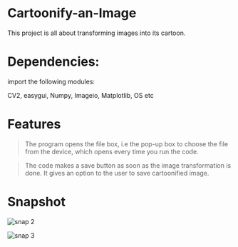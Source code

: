 # Cartoonify-an-Image
This project is all about transforming images into its cartoon.

# Dependencies:

import the following modules:

CV2, easygui, Numpy, Imageio, Matplotlib, OS etc

# Features

>The program opens the file box, i.e the pop-up box to choose the file from the device, which opens every time you run the code.

>The code makes a save button as soon as the image transformation is done. It gives an option to the user to save cartoonified image.


# Snapshot


![snap 2](https://user-images.githubusercontent.com/59720758/119908415-269d0880-bf70-11eb-8f5e-ed0d1bc2086c.jpg)


![snap 3](https://user-images.githubusercontent.com/59720758/119909090-ac6d8380-bf71-11eb-94a5-f247cd75ed21.jpg)
